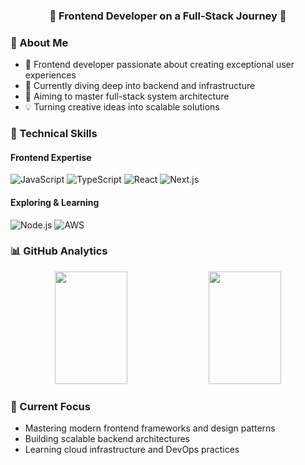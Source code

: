 <!--
<div align="center">
  <img src="https://capsule-render.vercel.app/api?type=waving&color=auto&height=200&section=header&text=Hi%20There!&fontSize=90" />
</div>
-->

<div align="center">
  <h3>🚀 Frontend Developer on a Full-Stack Journey 🚀</h3>
</div>

### 👋 About Me
- 🎨 Frontend developer passionate about creating exceptional user experiences
- 🌱 Currently diving deep into backend and infrastructure
- 🔭 Aiming to master full-stack system architecture
- 💡 Turning creative ideas into scalable solutions

### 💪 Technical Skills
#### Frontend Expertise
![JavaScript](https://img.shields.io/badge/JavaScript-F7DF1E?style=flat-square&logo=javascript&logoColor=black)
![TypeScript](https://img.shields.io/badge/TypeScript-3178C6?style=flat-square&logo=typescript&logoColor=white)
![React](https://img.shields.io/badge/React-61DAFB?style=flat-square&logo=React&logoColor=black)
![Next.js](https://img.shields.io/badge/Next.js-000000?style=flat-square&logo=next.js&logoColor=white)

#### Exploring & Learning
![Node.js](https://img.shields.io/badge/Node.js-339933?style=flat-square&logo=Node.js&logoColor=white)
![AWS](https://img.shields.io/badge/AWS-232F3E?style=flat-square&logo=amazon-aws&logoColor=white)

### 📊 GitHub Analytics
<div align="center">
  <img width="48%" height="180" src="https://github-readme-stats.vercel.app/api?username=noSPkeepgoing&show_icons=true&theme=tokyonight" />
  <img width="48%" height="180" src="https://github-readme-streak-stats.herokuapp.com/?user=noSPkeepgoing&theme=tokyonight" />
</div>

<!--
### 🌟 Featured Projects
- [Project Name](link) - Brief description of your awesome project
- [Project Name](link) - Another cool project you've built
-->

### 🎯 Current Focus
- Mastering modern frontend frameworks and design patterns
- Building scalable backend architectures
- Learning cloud infrastructure and DevOps practices

<!--
### 📫 Let's Connect
[![Portfolio](https://img.shields.io/badge/Portfolio-FF5722?style=flat-square&logo=google-chrome&logoColor=white)](your-portfolio)
[![LinkedIn](https://img.shields.io/badge/LinkedIn-0A66C2?style=flat-square&logo=linkedin&logoColor=white)](linkedin-profile)
[![Blog](https://img.shields.io/badge/Tech%20Blog-11B48A?style=flat-square&logo=Vimeo&logoColor=white)](blog-link)
--->

<!--
<div align="center">
  <img src="https://capsule-render.vercel.app/api?type=waving&color=auto&height=100&section=footer" />
</div>
-->
